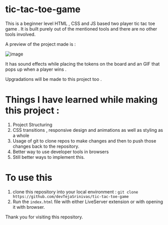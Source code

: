 # tic-tac-toe-game

This is a beginner level HTML , CSS and JS based two player  tic tac toe game . It is built purely out of the mentioned tools and there are no other tools involved.

A preview of the project made is : 

![image](https://github.com/user-attachments/assets/e04c2df4-cec7-4726-8749-d2aef52cbfc0)

It has sound effects while placing the tokens on the board and an GIF that pops up when a player wins . 

Upgradations will be made to this project too . 

# Things I have learned while making this project : 
    
   1)  Project Structuring
   2)  CSS transitions , responsive design and animations as well as styling as a whole
   3)  Usage of git to clone repos to make changes and then to push those changes back to the repository.
   4)  Better way to use developer tools in browsers
   5)  Still better ways to implement this.

# To use this 

1) clone this repository into your local environment :
    `git clone https://github.com/devTejaSrinivas/tic-tac-toe-game`
2) Run the `index.html` file with either LiveServer extension or with opening it with browser.

Thank you for visiting this repository.
